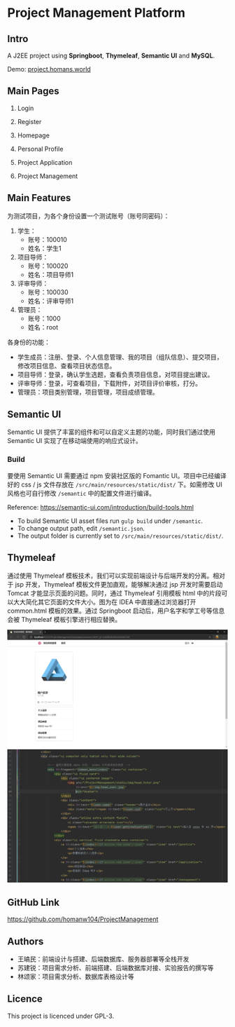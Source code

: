 # Project Management Platform

## Intro

A J2EE project using **Springboot**, **Thymeleaf**, **Semantic UI** and **MySQL**.

Demo: [project.homans.world](https://project.homans.world)



## Main Pages

1. Login

2. Register

3. Homepage

4. Personal Profile

5. Project Application

6. Project Management



## Main Features

为测试项目，为各个身份设置一个测试账号（账号同密码）：

1. 学生：
   * 账号：100010
   * 姓名：学生1
2. 项目导师：
   * 账号：100020
   * 姓名：项目导师1
3. 评审导师：
   * 账号：100030
   * 姓名：评审导师1
4. 管理员：
   * 账号：1000
   * 姓名：root

各身份的功能：

* 学生成员：注册、登录、个人信息管理、我的项目（组队信息）、提交项目，修改项目信息、查看项目状态信息。
* 项目导师：登录，确认学生选题，查看负责项目信息，对项目提出建议。
* 评审导师：登录，可查看项目，下载附件，对项目评价审核，打分。
* 管理员：项目类别管理，项目管理，项目成绩管理。



## Semantic UI

Semantic UI 提供了丰富的组件和可以自定义主题的功能，同时我们通过使用 Semantic UI 实现了在移动端使用的响应式设计。

### Build

要使用 Semantic UI 需要通过 npm 安装社区版的 Fomantic UI。项目中已经编译好的 css / js 文件存放在 `/src/main/resources/static/dist/` 下。如需修改 UI 风格也可自行修改 `/semantic` 中的配置文件进行编译。

Reference: <https://semantic-ui.com/introduction/build-tools.html>

* To build Semantic UI asset files run `gulp build` under `/semantic`.
* To change output path, edit `/semantic.json`.
* The output folder is currently set to `/src/main/resources/static/dist/`.



## Thymeleaf

通过使用 Thymeleaf 模板技术，我们可以实现前端设计与后端开发的分离。相对于 jsp 开发，Thymeleaf 模板文件更加直观，能够解决通过 jsp 开发时需要启动 Tomcat 才能显示页面的问题。同时，通过 Thymeleaf 引用模板 html 中的片段可以大大简化其它页面的文件大小。图为在 IDEA 中直接通过浏览器打开 common.html 模板的效果。通过 Springboot 启动后，用户名字和学工号等信息会被 Thymeleaf 模板引擎进行相应替换。

![img_0.png](assets/img_0.png)
![img_2.png](assets/img_2.png)



## GitHub Link

https://github.com/homanw104/ProjectManagement



## Authors

* 王皜民：前端设计与搭建、后端数据库、服务器部署等全栈开发
* 苏建锐：项目需求分析、前端搭建、后端数据库对接、实验报告的撰写等
* 林颂家：项目需求分析、数据库表格设计等



## Licence

This project is licenced under GPL-3.
